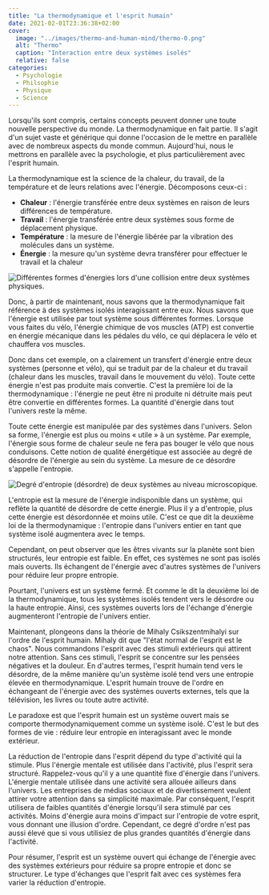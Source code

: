 ```yaml
---
title: "La thermodynamique et l'esprit humain"
date: 2021-02-01T23:36:38+02:00
cover:
  image: "../images/thermo-and-human-mind/thermo-0.png"
  alt: "Thermo"
  caption: "Interaction entre deux systèmes isolés"
  relative: false
categories:
  - Psychologie
  - Philsophie
  - Physique
  - Science
---
```


Lorsqu'ils sont compris, certains concepts peuvent donner une toute nouvelle perspective du monde. La thermodynamique en fait partie. Il s'agit d'un sujet vaste et générique qui donne l'occasion de le mettre en parallèle avec de nombreux aspects du monde commun. Aujourd'hui, nous le mettrons en parallèle avec la psychologie, et plus particulièrement avec l'esprit humain.

La thermodynamique est la science de la chaleur, du travail, de la température et de leurs relations avec l'énergie.
Décomposons ceux-ci :

- **Chaleur** : l'énergie transférée entre deux systèmes en raison de leurs différences de température.
- **Travail** : l'énergie transférée entre deux systèmes sous forme de déplacement physique.
- **Température** : la mesure de l'énergie libérée par la vibration des molécules dans un système.
- **Énergie** : la mesure qu'un système devra transférer pour effectuer le travail et la chaleur

![Différentes formes d'énergies lors d'une collision entre deux systèmes physiques.](/images/thermo-and-human-mind/thermo-1.png "Différentes formes d'énergies lors d'une collision entre deux systèmes physiques.")

Donc, à partir de maintenant, nous savons que la thermodynamique fait référence à des systèmes isolés interagissant entre eux. Nous savons que l'énergie est utilisée par tout système sous différentes formes. Lorsque vous faites du vélo, l'énergie chimique de vos muscles (ATP) est convertie en énergie mécanique dans les pédales du vélo, ce qui déplacera le vélo et chauffera vos muscles.

Donc dans cet exemple, on a clairement un transfert d'énergie entre deux systèmes (personne et vélo), qui se traduit par de la chaleur et du travail (chaleur dans les muscles, travail dans le mouvement du vélo).
Toute cette énergie n'est pas produite mais convertie. C'est la première loi de la thermodynamique : l'énergie ne peut être ni produite ni détruite mais peut être convertie en différentes formes. La quantité d'énergie dans tout l'univers reste la même.

Toute cette énergie est manipulée par des systèmes dans l'univers. Selon sa forme, l'énergie est plus ou moins « utile » à un système. Par exemple, l'énergie sous forme de chaleur seule ne fera pas bouger le vélo que nous conduisons. Cette notion de qualité énergétique est associée au degré de désordre de l'énergie au sein du système. La mesure de ce désordre s'appelle l'entropie.

![Degré d'entropie (désordre) de deux systèmes au niveau microscopique.](/images/thermo-and-human-mind/thermo-2.png "Degré d'entropie (désordre) de deux systèmes au niveau microscopique.")

L'entropie est la mesure de l'énergie indisponible dans un système, qui reflète la quantité de désordre de cette énergie. Plus il y a d'entropie, plus cette énergie est désordonnée et moins utile.
C'est ce que dit la deuxième loi de la thermodynamique : l'entropie dans l'univers entier en tant que système isolé augmentera avec le temps.

Cependant, on peut observer que les êtres vivants sur la planète sont bien structurés, leur entropie est faible. En effet, ces systèmes ne sont pas isolés mais ouverts. Ils échangent de l'énergie avec d'autres systèmes de l'univers pour réduire leur propre entropie.

Pourtant, l'univers est un système fermé. Et comme le dit la deuxième loi de la thermodynamique, tous les systèmes isolés tendent vers le désordre ou la haute entropie. Ainsi, ces systèmes ouverts lors de l'échange d'énergie augmenteront l'entropie de l'univers entier.

Maintenant, plongeons dans la théorie de Mihaly Csikszentmihalyi sur l'ordre de l'esprit humain.
Mihaly dit que "l'état normal de l'esprit est le chaos". Nous commandons l'esprit avec des stimuli extérieurs qui attirent notre attention. Sans ces stimuli, l'esprit se concentre sur les pensées négatives et la douleur.
En d'autres termes, l'esprit humain tend vers le désordre, de la même manière qu'un système isolé tend vers une entropie élevée en thermodynamique. L'esprit humain trouve de l'ordre en échangeant de l'énergie avec des systèmes ouverts externes, tels que la télévision, les livres ou toute autre activité.

Le paradoxe est que l'esprit humain est un système ouvert mais se comporte thermodynamiquement comme un système isolé. C'est le but des formes de vie : réduire leur entropie en interagissant avec le monde extérieur.

La réduction de l'entropie dans l'esprit dépend du type d'activité qui la stimule. Plus l'énergie mentale est utilisée dans l'activité, plus l'esprit sera structuré. Rappelez-vous qu'il y a une quantité fixe d'énergie dans l'univers. L'énergie mentale utilisée dans une activité sera allouée ailleurs dans l'univers. Les entreprises de médias sociaux et de divertissement veulent attirer votre attention dans sa simplicité maximale. Par conséquent, l'esprit utilisera de faibles quantités d'énergie lorsqu'il sera stimulé par ces activités. Moins d'énergie aura moins d'impact sur l'entropie de votre esprit, vous donnant une illusion d'ordre. Cependant, ce degré d'ordre n'est pas aussi élevé que si vous utilisiez de plus grandes quantités d'énergie dans l'activité.

Pour résumer, l'esprit est un système ouvert qui échange de l'énergie avec des systèmes extérieurs pour réduire sa propre entropie et donc se structurer. Le type d'échanges que l'esprit fait avec ces systèmes fera varier la réduction d'entropie.
